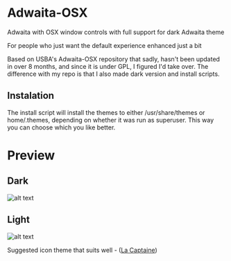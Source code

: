 # Adwaita-OSX
Adwaita with OSX window controls with full support for dark Adwaita theme

For people who just want the default experience enhanced just a bit

Based on USBA's Adwaita-OSX repository that sadly, hasn't been updated in over 8 months, and since it is under GPL, I figured I'd take over.
The difference with my repo is that I also made dark version and install scripts.

## Instalation
The install script will install the themes to either /usr/share/themes or home/.themes, depending on whether it was run as superuser. This way you can choose which you like better.

# Preview

## Dark
![alt text](https://i.imgur.com/BnyxYjX.jpg "Preview-dark")

## Light
![alt text](https://i.imgur.com/fruih5y.jpg "Preview-light")


Suggested icon theme that suits well - ([La Captaine](https://github.com/keeferrourke/la-capitaine-icon-theme))

